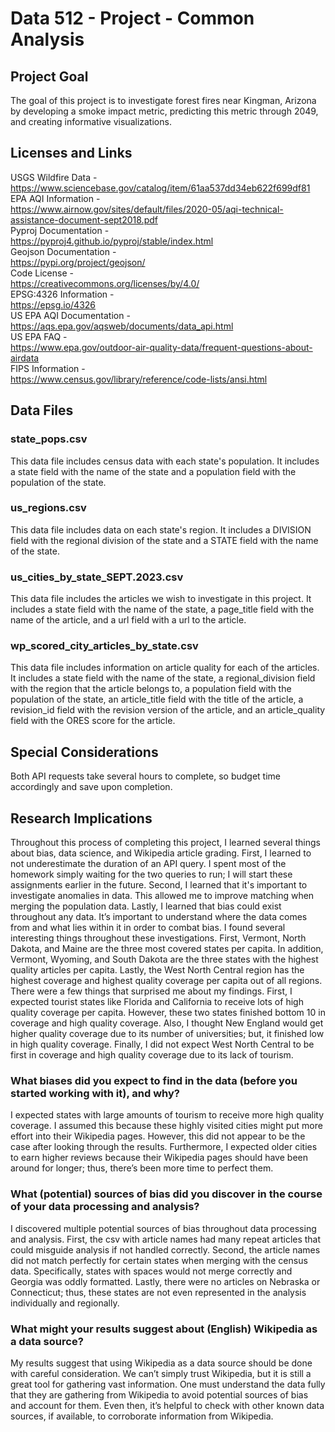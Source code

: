 # Data 512 - Project - Common Analysis
## Project Goal
The goal of this project is to investigate forest fires near Kingman, Arizona by developing a smoke impact metric, predicting this metric through 2049, and creating informative visualizations.
## Licenses and Links
USGS Wildfire Data -  
https://www.sciencebase.gov/catalog/item/61aa537dd34eb622f699df81  
EPA AQI Information -  
https://www.airnow.gov/sites/default/files/2020-05/aqi-technical-assistance-document-sept2018.pdf  
Pyproj Documentation -  
https://pyproj4.github.io/pyproj/stable/index.html  
Geojson Documentation -  
https://pypi.org/project/geojson/  
Code License -  
https://creativecommons.org/licenses/by/4.0/  
EPSG:4326 Information -  
https://epsg.io/4326  
US EPA AQI Documentation -  
https://aqs.epa.gov/aqsweb/documents/data_api.html  
US EPA FAQ -  
https://www.epa.gov/outdoor-air-quality-data/frequent-questions-about-airdata  
FIPS Information -  
https://www.census.gov/library/reference/code-lists/ansi.html
## Data Files
### state_pops.csv
This data file includes census data with each state's population. It includes a state field with the name of the state and a population field with the population of the state.
### us_regions.csv
This data file includes data on each state's region. It includes a DIVISION field with the regional division of the state and a STATE field with the name of the state.
### us_cities_by_state_SEPT.2023.csv
This data file includes the articles we wish to investigate in this project. It includes a state field with the name of the state, a page_title field with the name of the article, and a url field with a url to the article.
### wp_scored_city_articles_by_state.csv
This data file includes information on article quality for each of the articles. It includes a state field with the name of the state, a regional_division field with the region that the article belongs to, a population field with the population of the state, an article_title field with the title of the article, a revision_id field with the revision version of the article, and an article_quality field with the ORES score for the article.
## Special Considerations
Both API requests take several hours to complete, so budget time accordingly and save upon completion.
## Research Implications
Throughout this process of completing this project, I learned several things about bias, data science, and Wikipedia article grading. First, I learned to not underestimate the duration of an API query. I spent most of the homework simply waiting for the two queries to run; I will start these assignments earlier in the future. Second, I learned that it's important to investigate anomalies in data. This allowed me to improve matching when merging the population data. Lastly, I learned that bias could exist throughout any data. It’s important to understand where the data comes from and what lies within it in order to combat bias. I found several interesting things throughout these investigations. First, Vermont, North Dakota, and Maine are the three most covered states per capita. In addition, Vermont, Wyoming, and South Dakota are the three states with the highest quality articles per capita. Lastly, the West North Central region has the highest coverage and highest quality coverage per capita out of all regions. There were a few things that surprised me about my findings. First, I expected tourist states like Florida and California to receive lots of high quality coverage per capita. However, these two states finished bottom 10 in coverage and high quality coverage. Also, I thought New England would get higher quality coverage due to its number of universities; but, it finished low in high quality coverage. Finally, I did not expect West North Central to be first in coverage and high quality coverage due to its lack of tourism.
### What biases did you expect to find in the data (before you started working with it), and why?
I expected states with large amounts of tourism to receive more high quality coverage. I assumed this because these highly visited cities might put more effort into their Wikipedia pages. However, this did not appear to be the case after looking through the results. Furthermore, I expected older cities to earn higher reviews because their Wikipedia pages should have been around for longer; thus, there’s been more time to perfect them.
### What (potential) sources of bias did you discover in the course of your data processing and analysis?
I discovered multiple potential sources of bias throughout data processing and analysis. First, the csv with article names had many repeat articles that could misguide analysis if not handled correctly. Second, the article names did not match perfectly for certain states when merging with the census data. Specifically, states with spaces would not merge correctly and Georgia was oddly formatted. Lastly, there were no articles on Nebraska or Connecticut; thus, these states are not even represented in the analysis individually and regionally.
### What might your results suggest about (English) Wikipedia as a data source?
My results suggest that using Wikipedia as a data source should be done with careful consideration. We can’t simply trust Wikipedia, but it is still a great tool for gathering vast information. One must understand the data fully that they are gathering from Wikipedia to avoid potential sources of bias and account for them. Even then, it’s helpful to check with other known data sources, if available, to corroborate information from Wikipedia. 

